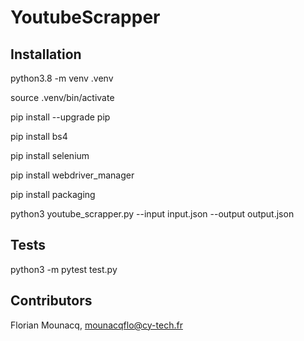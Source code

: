 # YoutubeScrapper

## Installation 
python3.8 -m venv .venv

source .venv/bin/activate

pip install --upgrade pip

pip install bs4

pip install selenium

pip install webdriver_manager

pip install packaging

python3 youtube_scrapper.py --input input.json --output output.json

## Tests
python3 -m pytest test.py

## Contributors
Florian Mounacq, mounacqflo@cy-tech.fr

